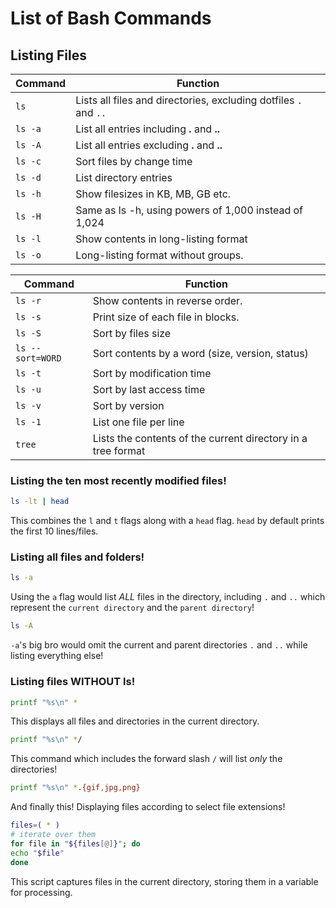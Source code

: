 # List of Bash Commands

## Listing Files

| Command  | Function                                                     |
| -------- | ------------------------------------------------------------ |
| `ls`     | Lists all files and directories, excluding dotfiles `.` and `..` |
| `ls -a`  | List all entries including **.** and **..**                  |
| `ls -A`  | List all entries excluding **.** and **..**                  |
| `ls -c`  | Sort files by change time                                    |
| `ls -d ` | List directory entries                                       |
| `ls -h`  | Show filesizes in KB, MB, GB etc.                            |
| `ls -H`  | Same as ls -h, using powers of 1,000 instead of 1,024        |
| `ls -l`  | Show contents in long-listing format                         |
| `ls -o`  | Long-listing format without groups.                          |

| Command          | Function                                                     |
| ---------------- | ------------------------------------------------------------ |
| `ls -r`          | Show contents in reverse order.                              |
| `ls -s`          | Print size of each file in blocks.                           |
| `ls -S`          | Sort by files size                                           |
| `ls --sort=WORD` | Sort contents by a word (size, version, status)              |
| `ls -t`          | Sort by modification time                                    |
| `ls -u`          | Sort by last access time                                     |
| `ls -v `         | Sort by version                                              |
| `ls -1`          | List one file per line                                       |
| `tree`           | Lists the contents of the current directory in a tree format |

### Listing the ten most recently modified files!

```bash
ls -lt | head	
```

This combines the `l` and `t` flags along with a `head` flag. `head` by default prints the first 10 lines/files.

### Listing all files and folders!

```bash
ls -a 
```

Using the `a` flag would list *ALL* files in the directory, including `.` and `..` which represent the `current directory` and the `parent directory`!

```bash
ls -A
```

`-a`'s big bro would omit the current and parent directories `.` and `..` while listing everything else!

### Listing files WITHOUT ls!

```bash
printf "%s\n" *
```

This displays all files and directories in the current directory.

```bash
printf "%s\n" */
```

This command which includes the forward slash `/` will list *only* the directories!

```bash
printf "%s\n" *.{gif,jpg,png}
```

And finally this! Displaying files according to select file extensions!

```bash
files=( * )
# iterate over them
for file in "${files[@]}"; do
echo "$file"
done
```

This script captures files in the current directory, storing them in a variable for processing.

### 






























